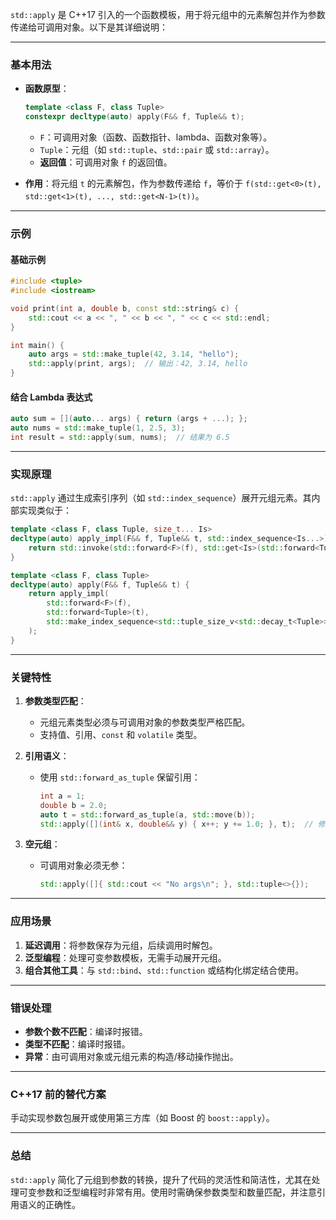 

`std::apply` 是 C++17 引入的一个函数模板，用于将元组中的元素解包并作为参数传递给可调用对象。以下是其详细说明：

---

### **基本用法**
- **函数原型**：
  ```cpp
  template <class F, class Tuple>
  constexpr decltype(auto) apply(F&& f, Tuple&& t);
  ```
  - `F`：可调用对象（函数、函数指针、lambda、函数对象等）。
  - `Tuple`：元组（如 `std::tuple`、`std::pair` 或 `std::array`）。
  - **返回值**：可调用对象 `f` 的返回值。

- **作用**：将元组 `t` 的元素解包，作为参数传递给 `f`，等价于 `f(std::get<0>(t), std::get<1>(t), ..., std::get<N-1>(t))`。

---

### **示例**
#### 基础示例
```cpp
#include <tuple>
#include <iostream>

void print(int a, double b, const std::string& c) {
    std::cout << a << ", " << b << ", " << c << std::endl;
}

int main() {
    auto args = std::make_tuple(42, 3.14, "hello");
    std::apply(print, args);  // 输出：42, 3.14, hello
}
```

#### 结合 Lambda 表达式
```cpp
auto sum = [](auto... args) { return (args + ...); };
auto nums = std::make_tuple(1, 2.5, 3);
int result = std::apply(sum, nums);  // 结果为 6.5
```

---

### **实现原理**
`std::apply` 通过生成索引序列（如 `std::index_sequence`）展开元组元素。其内部实现类似于：
```cpp
template <class F, class Tuple, size_t... Is>
decltype(auto) apply_impl(F&& f, Tuple&& t, std::index_sequence<Is...>) {
    return std::invoke(std::forward<F>(f), std::get<Is>(std::forward<Tuple>(t))...);
}

template <class F, class Tuple>
decltype(auto) apply(F&& f, Tuple&& t) {
    return apply_impl(
        std::forward<F>(f),
        std::forward<Tuple>(t),
        std::make_index_sequence<std::tuple_size_v<std::decay_t<Tuple>>>{}
    );
}
```

---

### **关键特性**
1. **参数类型匹配**：
   - 元组元素类型必须与可调用对象的参数类型严格匹配。
   - 支持值、引用、`const` 和 `volatile` 类型。

2. **引用语义**：
   - 使用 `std::forward_as_tuple` 保留引用：
     ```cpp
     int a = 1;
     double b = 2.0;
     auto t = std::forward_as_tuple(a, std::move(b));
     std::apply([](int& x, double&& y) { x++; y += 1.0; }, t);  // 修改 a 和 b
     ```

3. **空元组**：
   - 可调用对象必须无参：
     ```cpp
     std::apply([]{ std::cout << "No args\n"; }, std::tuple<>{});
     ```

---

### **应用场景**
1. **延迟调用**：将参数保存为元组，后续调用时解包。
2. **泛型编程**：处理可变参数模板，无需手动展开元组。
3. **组合其他工具**：与 `std::bind`、`std::function` 或结构化绑定结合使用。

---

### **错误处理**
- **参数个数不匹配**：编译时报错。
- **类型不匹配**：编译时报错。
- **异常**：由可调用对象或元组元素的构造/移动操作抛出。

---

### **C++17 前的替代方案**
手动实现参数包展开或使用第三方库（如 Boost 的 `boost::apply`）。

---

### **总结**
`std::apply` 简化了元组到参数的转换，提升了代码的灵活性和简洁性，尤其在处理可变参数和泛型编程时非常有用。使用时需确保参数类型和数量匹配，并注意引用语义的正确性。